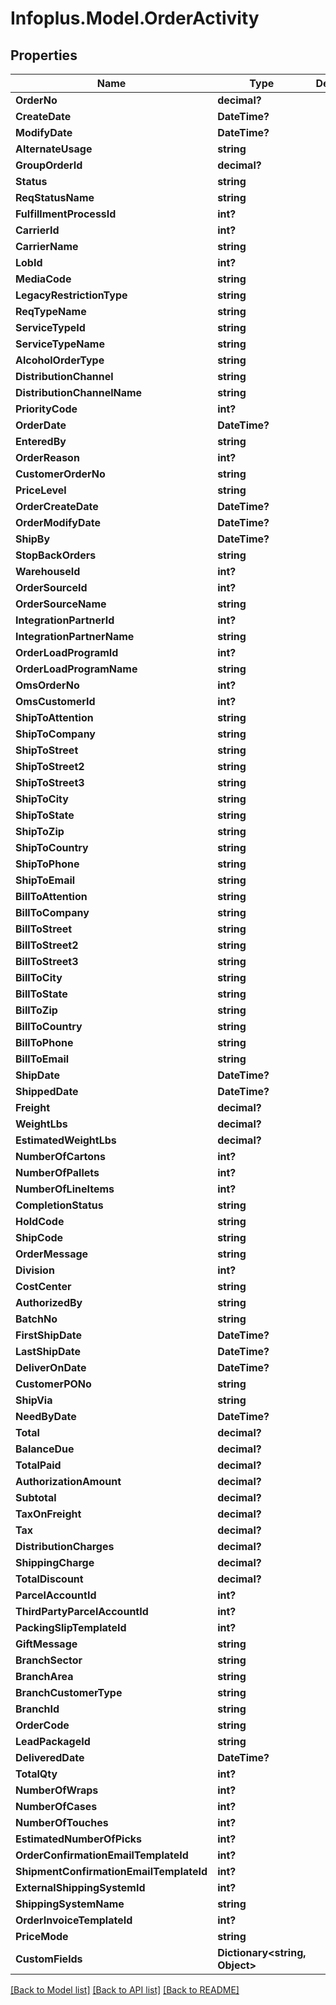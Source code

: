 # Infoplus.Model.OrderActivity
## Properties

Name | Type | Description | Notes
------------ | ------------- | ------------- | -------------
**OrderNo** | **decimal?** |  | [optional] 
**CreateDate** | **DateTime?** |  | [optional] 
**ModifyDate** | **DateTime?** |  | [optional] 
**AlternateUsage** | **string** |  | [optional] 
**GroupOrderId** | **decimal?** |  | [optional] 
**Status** | **string** |  | [optional] 
**ReqStatusName** | **string** |  | [optional] 
**FulfillmentProcessId** | **int?** |  | [optional] 
**CarrierId** | **int?** |  | [optional] 
**CarrierName** | **string** |  | [optional] 
**LobId** | **int?** |  | 
**MediaCode** | **string** |  | 
**LegacyRestrictionType** | **string** |  | 
**ReqTypeName** | **string** |  | [optional] 
**ServiceTypeId** | **string** |  | [optional] 
**ServiceTypeName** | **string** |  | [optional] 
**AlcoholOrderType** | **string** |  | [optional] 
**DistributionChannel** | **string** |  | [optional] 
**DistributionChannelName** | **string** |  | [optional] 
**PriorityCode** | **int?** |  | [optional] 
**OrderDate** | **DateTime?** |  | 
**EnteredBy** | **string** |  | [optional] 
**OrderReason** | **int?** |  | [optional] 
**CustomerOrderNo** | **string** |  | [optional] 
**PriceLevel** | **string** |  | [optional] 
**OrderCreateDate** | **DateTime?** |  | [optional] 
**OrderModifyDate** | **DateTime?** |  | [optional] 
**ShipBy** | **DateTime?** |  | [optional] 
**StopBackOrders** | **string** |  | [optional] 
**WarehouseId** | **int?** |  | 
**OrderSourceId** | **int?** |  | [optional] 
**OrderSourceName** | **string** |  | [optional] 
**IntegrationPartnerId** | **int?** |  | [optional] 
**IntegrationPartnerName** | **string** |  | [optional] 
**OrderLoadProgramId** | **int?** |  | [optional] 
**OrderLoadProgramName** | **string** |  | [optional] 
**OmsOrderNo** | **int?** |  | [optional] 
**OmsCustomerId** | **int?** |  | [optional] 
**ShipToAttention** | **string** |  | [optional] 
**ShipToCompany** | **string** |  | [optional] 
**ShipToStreet** | **string** |  | [optional] 
**ShipToStreet2** | **string** |  | [optional] 
**ShipToStreet3** | **string** |  | [optional] 
**ShipToCity** | **string** |  | [optional] 
**ShipToState** | **string** |  | [optional] 
**ShipToZip** | **string** |  | [optional] 
**ShipToCountry** | **string** |  | [optional] 
**ShipToPhone** | **string** |  | [optional] 
**ShipToEmail** | **string** |  | [optional] 
**BillToAttention** | **string** |  | [optional] 
**BillToCompany** | **string** |  | [optional] 
**BillToStreet** | **string** |  | [optional] 
**BillToStreet2** | **string** |  | [optional] 
**BillToStreet3** | **string** |  | [optional] 
**BillToCity** | **string** |  | [optional] 
**BillToState** | **string** |  | [optional] 
**BillToZip** | **string** |  | [optional] 
**BillToCountry** | **string** |  | [optional] 
**BillToPhone** | **string** |  | [optional] 
**BillToEmail** | **string** |  | [optional] 
**ShipDate** | **DateTime?** |  | [optional] 
**ShippedDate** | **DateTime?** |  | [optional] 
**Freight** | **decimal?** |  | [optional] 
**WeightLbs** | **decimal?** |  | [optional] 
**EstimatedWeightLbs** | **decimal?** |  | [optional] 
**NumberOfCartons** | **int?** |  | [optional] 
**NumberOfPallets** | **int?** |  | [optional] 
**NumberOfLineItems** | **int?** |  | [optional] 
**CompletionStatus** | **string** |  | [optional] 
**HoldCode** | **string** |  | [optional] 
**ShipCode** | **string** |  | [optional] 
**OrderMessage** | **string** |  | [optional] 
**Division** | **int?** |  | [optional] 
**CostCenter** | **string** |  | [optional] 
**AuthorizedBy** | **string** |  | [optional] 
**BatchNo** | **string** |  | [optional] 
**FirstShipDate** | **DateTime?** |  | [optional] 
**LastShipDate** | **DateTime?** |  | [optional] 
**DeliverOnDate** | **DateTime?** |  | [optional] 
**CustomerPONo** | **string** |  | [optional] 
**ShipVia** | **string** |  | [optional] 
**NeedByDate** | **DateTime?** |  | [optional] 
**Total** | **decimal?** |  | [optional] 
**BalanceDue** | **decimal?** |  | [optional] 
**TotalPaid** | **decimal?** |  | [optional] 
**AuthorizationAmount** | **decimal?** |  | [optional] 
**Subtotal** | **decimal?** |  | [optional] 
**TaxOnFreight** | **decimal?** |  | [optional] 
**Tax** | **decimal?** |  | [optional] 
**DistributionCharges** | **decimal?** |  | [optional] 
**ShippingCharge** | **decimal?** |  | [optional] 
**TotalDiscount** | **decimal?** |  | [optional] 
**ParcelAccountId** | **int?** |  | [optional] 
**ThirdPartyParcelAccountId** | **int?** |  | [optional] 
**PackingSlipTemplateId** | **int?** |  | [optional] 
**GiftMessage** | **string** |  | [optional] 
**BranchSector** | **string** |  | [optional] 
**BranchArea** | **string** |  | [optional] 
**BranchCustomerType** | **string** |  | [optional] 
**BranchId** | **string** |  | [optional] 
**OrderCode** | **string** |  | [optional] 
**LeadPackageId** | **string** |  | [optional] 
**DeliveredDate** | **DateTime?** |  | [optional] 
**TotalQty** | **int?** |  | [optional] 
**NumberOfWraps** | **int?** |  | [optional] 
**NumberOfCases** | **int?** |  | [optional] 
**NumberOfTouches** | **int?** |  | [optional] 
**EstimatedNumberOfPicks** | **int?** |  | [optional] 
**OrderConfirmationEmailTemplateId** | **int?** |  | [optional] 
**ShipmentConfirmationEmailTemplateId** | **int?** |  | [optional] 
**ExternalShippingSystemId** | **int?** |  | [optional] 
**ShippingSystemName** | **string** |  | [optional] 
**OrderInvoiceTemplateId** | **int?** |  | [optional] 
**PriceMode** | **string** |  | [optional] 
**CustomFields** | **Dictionary&lt;string, Object&gt;** |  | [optional] 

[[Back to Model list]](../README.md#documentation-for-models) [[Back to API list]](../README.md#documentation-for-api-endpoints) [[Back to README]](../README.md)

